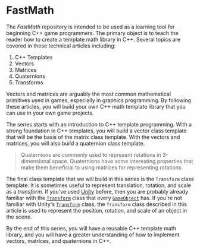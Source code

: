 # FastMath

The _FastMath_ repository is intended to be used as a learning tool for beginning C++ game programmers. 
The primary object is to teach the reader how to create a template math library in C++.
Several topics are covered in these technical articles including:

1. C++ Templates
2. Vectors
3. Matrices
4. Quaternions
5. Transforms

Vectors and matrices are arguably the most common mathematical primitives used in games, especially in graphics programming.
By following these articles, you will build your own C++ math template library that you can use in your own game projects.

The series starts with an introduction to C++ template programming.
With a strong foundation in C++ templates, you will build a vector class template that will be the basis of the matrix class template.
With the vectors and matrices, you will also build a quaternion class template.

> Quaternions are commonly used to represent rotations in 3-dimensional space.
> Quaternions have some interesting properties that make them beneficial to using matrices for representing rotations. 

The final class template that we will build in this series is the `Transform` class template.
It is sometimes useful to represent translation, rotation, and scale as a _transform_.
If you've used [Unity][unity] before, then you are probably already familiar with the [`Transform`][transform] class that every [`GameObject`][gameobject] has.
If you're not familiar with Unity's [`Transform`][transform] class, the `Transform` class described in this article is used to represent the position, rotation, and scale of an object in the scene.

By the end of this series, you will have a reusable C++ template math library, and you will have a greater understanding of how to implement vectors, matrices, and quaternions in C++.

[unity]: https://unity.com/
[transform]: https://docs.unity3d.com/ScriptReference/Transform.html
[gameobject]: https://docs.unity3d.com/ScriptReference/GameObject.html